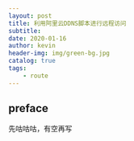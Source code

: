 ```yaml
---
layout: post
title: 利用阿里云DDNS脚本进行远程访问
subtitle: 
date: 2020-01-16
author: kevin
header-img: img/green-bg.jpg
catalog: true
tags:
    - route
---
```




## preface 



先咕咕咕，有空再写